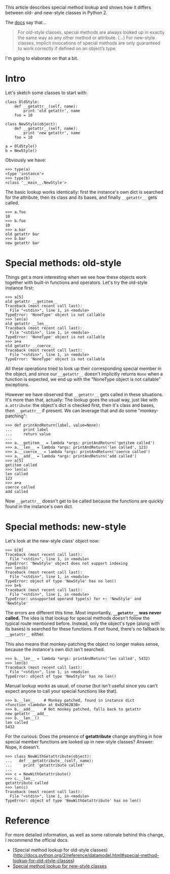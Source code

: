 <!--
.. title: Special member lookup in Python
.. slug: special-member-lookup-in-python
.. date: 2012-12-22 22:07:23 UTC
.. tags: python
.. category: dev
.. link:
.. description:
.. type: text
-->

This article describes special method lookup and shows how it differs between old- and new-style classes in Python 2.

The [docs](http://docs.python.org/2/reference/datamodel.html#special-method-lookup-for-old-style-classes) say that...

> For old-style classes, special methods are always looked up in exactly the same way as any other method or attribute.
> (...)
> For new-style classes, implicit invocations of special methods are only guaranteed to work correctly if defined on an object’s type

I'm going to elaborate on that a bit.

<!--more-->

# Intro #

Let's sketch some classes to start with:

```
class OldStyle:
    def __getattr__(self, name):
        print 'old getattr', name
    foo = 10
```

```
class NewStyle(object):
    def __getattr__(self, name):
        print 'new getattr', name
    foo = 10
```

```
a = OldStyle()
b = NewStyle()
```

Obviously we have:

```
>>> type(a)
<type 'instance'>
>>> type(b)
<class '__main__.NewStyle'>
```

The basic lookup works identically: first the instance's own dict is searched for the attribute, then its class and its bases, and finally `__getattr__` gets called.

```
>>> a.foo
10
>>> b.foo
10
>>> a.bar
old getattr bar
>>> b.bar
new getattr bar
```

# Special methods: old-style #

Things get a more interesting when we see how these objects work together with built-in functions and operators. Let's try the old-style instance first:

```
>>> a[5]
old getattr __getitem__
Traceback (most recent call last):
  File "<stdin>", line 1, in <module>
TypeError: 'NoneType' object is not callable
>>> len(a)
old getattr __len__
Traceback (most recent call last):
  File "<stdin>", line 1, in <module>
TypeError: 'NoneType' object is not callable
>>> a+a
old getattr __coerce__
Traceback (most recent call last):
  File "<stdin>", line 1, in <module>
TypeError: 'NoneType' object is not callable
```

All these operations tried to look up their corresponding special member in the object, and since our `__getattr__` doesn't implicitly returns `None` when a function is expected, we end up with the "NoneType object is not callable" exceptions.

However we have observed that `__getattr__` gets called in these situations. It's more than that, actually: The lookup goes the usual way, just like with `a.attribute`: the object's dict is checked first, then it's class and bases, then `__getattr__` if present. We can leverage that and do some "monkey-patching":

```
>>> def printAndReturn(label, value=None):
...     print label
...     return value
...
>>> a.__getitem__ = lambda *args: printAndReturn('getitem called')
>>> a.__len__ = lambda *args: printAndReturn('len called', 123)
>>> a.__coerce__ = lambda *args: printAndReturn('coerce called')
>>> a.__add__ = lambda *args: printAndReturn('add called')
>>> a[5]
getitem called
>>> len(a)
len called
123
>>> a+a
coerce called
add called
```

Now `__getattr__` doesn't get to be called because the functions are quickly found in the instance's own dict.

# Special methods: new-style #

Let's look at the new-style class' object now:

```
>>> b[0]
Traceback (most recent call last):
  File "<stdin>", line 1, in <module>
TypeError: 'NewStyle' object does not support indexing
>>> len(b)
Traceback (most recent call last):
  File "<stdin>", line 1, in <module>
TypeError: object of type 'NewStyle' has no len()
>>> b+b
Traceback (most recent call last):
  File "<stdin>", line 1, in <module>
TypeError: unsupported operand type(s) for +: 'NewStyle' and 'NewStyle'
```

The errors are different this time. Most importantly, **`__getattr__` was never called.** The idea is that lookup for special methods doesn't follow the typical route mentioned before. Instead, only the object's type (along with its bases) is searched for these functions. If not found, there's no fallback to `__getattr__` either.

This also means that monkey-patching the object no longer makes sense, because the instance's own dict isn't searched.

```
>>> b.__len__ = lambda *args: printAndReturn('len called', 5432)
>>> len(b)
Traceback (most recent call last):
  File "<stdin>", line 1, in <module>
TypeError: object of type 'NewStyle' has no len()
```

Manual lookup works as usual, of course (but isn't useful since you can't expect anyone to call your special functions like that).

```
>>> b.__len__    # Monkey patched, found in instance dict
<function <lambda> at 0x02962B30>
>>> b.__add__    # Not monkey patched, falls back to getattr
new getattr __add__
>>> b.__len__()
len called
5432
```

For the curious: Does the presence of __getattribute__ change anything in how special member functions are looked up in new-style classes? Answer: Nope, it doesn't.

```
>>> class NewWithGetattribute(object):
...   def __getattribute__(self, name):
...     print 'getattribute called'
...
>>> c = NewWithGetattribute()
>>> c.__len__
getattribute called
>>> len(c)
Traceback (most recent call last):
  File "<stdin>", line 1, in <module>
TypeError: object of type 'NewWithGetattribute' has no len()
```

# Reference #

For more detailed information, as well as some rationale behind this change, I recommend the official docs.

- [Special method lookup for old-style classes)(http://docs.python.org/2/reference/datamodel.html#special-method-lookup-for-old-style-classes)
- [Special method lookup for new-style classes](http://docs.python.org/2/reference/datamodel.html#special-method-lookup-for-new-style-classes)
